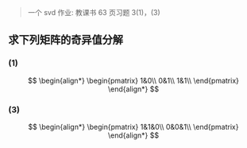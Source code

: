 > 一个 svd 作业: 教课书 63 页习题 3(1)，(3)

## 求下列矩阵的奇异值分解

### (1)

$$
\begin{align*}
\begin{pmatrix}
1&0\\
0&1\\
1&1\\
\end{pmatrix}
\end{align*}
$$

### (3)

$$
\begin{align*}
\begin{pmatrix}
1&1&0\\
0&0&1\\
\end{pmatrix}
\end{align*}
$$
